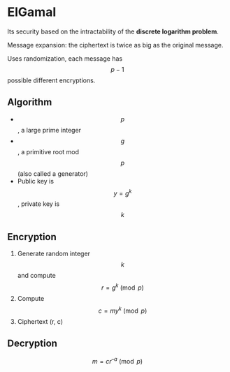# ElGamal

Its security based on the intractability of the **discrete logarithm problem**.

Message expansion: the ciphertext is twice as big as the original message.

Uses randomization, each message has $$p-1$$ possible different encryptions.

## Algorithm

* $$p$$, a large prime integer
* $$g$$, a primitive root mod $$p$$\(also called a generator\)
* Public key is $$y=g^k$$, private key is $$k$$

## Encryption

1. Generate random integer $$k$$ and compute $$r = g^k \pmod p$$
2. Compute $$c = m y^k \pmod p$$
3. Ciphertext \(r, c\)

## Decryption

$$m = c r^{ –a} \pmod p$$

